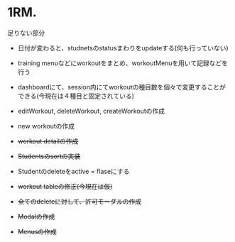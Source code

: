 # 1RM.

足りない部分

- 日付が変わると、studnetsのstatusまわりをupdateする(何も行っていない)
- training menuなどにworkoutをまとめ、workoutMenuを用いて記録などを行う
- dashboardにて、session内にてworkoutの種目数を個々で変更することができる(今現在は４種目と固定されている)

- editWorkout, deleteWorkout, createWorkoutの作成
- new workoutの作成
- ~~workout detailの作成~~

- ~~Studentsのsortの実装~~
- Studentのdeleteをactive = flaseにする

- ~~workout tableの修正(今現在は仮)~~
- ~~全てのdeleteに対して、許可モーダルの作成~~
- ~~Modalの作成~~
- ~~Menusの作成~~
